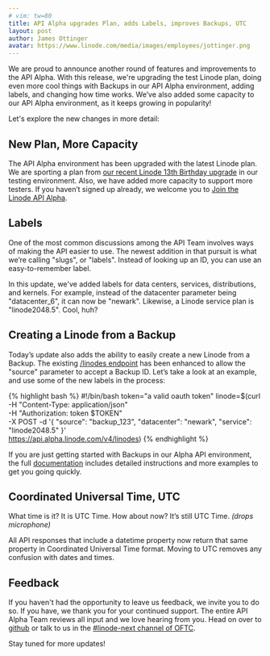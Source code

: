 ```yaml
---
# vim: tw=80
title: API Alpha upgrades Plan, adds Labels, improves Backups, UTC
layout: post
author: James Ottinger
avatar: https://www.linode.com/media/images/employees/jottinger.png
---
```

We are proud to announce another round of features and improvements to the
API Alpha. With this release, we're upgrading the test Linode plan,
doing even more cool things with Backups in our API Alpha environment,
adding labels, and changing how time works. We’ve also added some
capacity to our API Alpha environment, as it keeps growing in popularity!

Let's explore the new changes in more detail:


## New Plan, More Capacity

The API Alpha environment has been upgraded with the latest Linode plan.
We are sporting a plan from [our recent Linode 13th Birthday upgrade](https://blog.linode.com/2016/06/16/linodes-13th-birthday-gifts-for-all/)
in our testing environment.  Also, we have added more capacity to support
more testers. If you haven’t signed up already, we welcome you to
[Join the Linode API Alpha](https://alpha.linode.com).

## Labels

One of the most common discussions among the API Team involves ways of
making the API easier to use. The newest addition in that pursuit is
what we’re calling "slugs", or "labels". Instead of looking up an
ID, you can use an easy-to-remember label.

In this update, we've added labels for data centers, services,
distributions, and kernels.  For example, instead of the datacenter
parameter being "datacenter_6", it can now be "newark". Likewise, a Linode
service plan is "linode2048.5". Cool, huh?

## Creating a Linode from a Backup

Today’s update also adds the ability to easily create a new Linode from a Backup.
The existing [/linodes endpoint](https://developers.linode.com/reference/#ep-linodes-methods)
has been enhanced to allow the "source"  parameter to accept a Backup ID.
Let’s take a look at an example, and use some of the new labels in the process:

{% highlight bash %}
#!/bin/bash
token="a valid oauth token"
linode=$(curl -H "Content-Type: application/json" \
    -H "Authorization: token $TOKEN" \
    -X POST -d '{
        "source": "backup_123",
        "datacenter": "newark",
        "service": "linode2048.5"
    }' \
    https://api.alpha.linode.com/v4/linodes)
{% endhighlight %}

If you are just getting started with Backups in our Alpha API environment, the full
[documentation](https://developers.linode.com/reference) includes detailed
instructions and more examples to get you going quickly.

## Coordinated Universal Time, UTC

What time is it? It is UTC Time. How about now? It’s still UTC Time. *(drops microphone)*

All API responses that include a datetime property now return that same property
in Coordinated Universal Time format. Moving to UTC removes any confusion with
dates and times.

## Feedback

If you haven't had the opportunity to leave us feedback, we invite you to
do so. If you have, we thank you for your continued support. The entire API
Alpha Team reviews all input and we love hearing from you. Head on over
to [github](https://developers.linode.com/) or talk to us in the
[#linode-next channel of OFTC](https://webchat.oftc.net/?channels=linode-next&uio=d4).

Stay tuned for more updates!